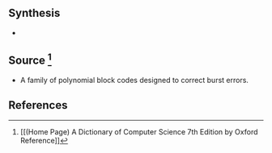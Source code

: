## Synthesis
- 
## Source [^1]
- A family of polynomial block codes designed to correct burst errors.
## References

[^1]: [[(Home Page) A Dictionary of Computer Science 7th Edition by Oxford Reference]]